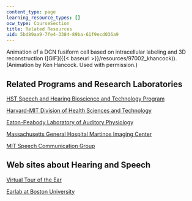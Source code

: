 ```yaml
---
content_type: page
learning_resource_types: []
ocw_type: CourseSection
title: Related Resources
uid: 5bd89aa9-7fe4-3384-89ba-61f9ecd036a9
---
```


Animation of a DCN fusiform cell based on intracellular labeling and 3D reconstruction ([GIF]({{< baseurl >}}/resources/97002_khancock)). (Animation by Ken Hancock. Used with permission.)

Related Programs and Research Laboratories
------------------------------------------

[HST Speech and Hearing Bioscience and Technology Program](http://www.hms.harvard.edu/dms/shbt/)

[Harvard-MIT Division of Health Sciences and Technology](https://hst.mit.edu/)

[Eaton-Peabody Laboratory of Auditory Physiology](https://www.masseyeandear.org/research/otolaryngology/eaton-peabody-laboratories#:~:text=Founded%20in%201958%2C%20the%20Eaton,biology%2C%20and%20central%20auditory%20processing.)

[Massachusetts General Hospital Martinos Imaging Center](http://www.nmr.mgh.harvard.edu/martinos/flashHome.php)

[MIT Speech Communication Group](http://www.rle.mit.edu/speech/)

Web sites about Hearing and Speech
----------------------------------

[Virtual Tour of the Ear](http://www.augie.edu/perry/ear/ear.htm)

[Earlab at Boston University](https://www.bu.edu/tech/support/research/visualization/gallery/earlabnew/)